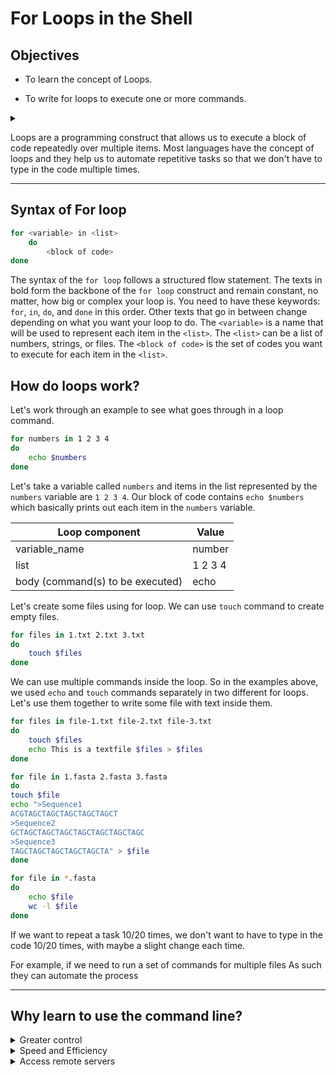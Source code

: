 # For Loops in the Shell

## Objectives

- To learn the concept of Loops.

  
- To write for loops to execute one or more commands.
<details>
  <summary></summary>

- To demonstrate the fundamentals and encourage you all to explore more.
</details>

Loops are a programming construct that allows us to execute a block of code repeatedly over multiple items. Most languages have the concept of loops and they help us to automate repetitive tasks so that we don't have to type in the code multiple times.

---
## Syntax of For loop

```bash
for <variable> in <list>
    do
        <block of code>
done
```

The syntax of the `for loop` follows a structured flow statement. The texts in bold form the backbone of the `for loop` construct and remain constant, no matter, how big or complex your loop is. You need to have these keywords: `for`, `in`, `do`, and `done` in this order. Other texts that go in between change depending on what you want your loop to do. The `<variable>` is a name that will be used to represent each item in the `<list>`. The `<list>` can be a list of numbers, strings, or files. The `<block of code>` is the set of codes you want to execute for each item in the `<list>`.


## How do loops work?
Let's work through an example to see what goes through in a loop command.

```bash
for numbers in 1 2 3 4
do
    echo $numbers
done
```

Let's take a variable called `numbers` and items in the list represented by the `numbers` variable are `1 2 3 4`. Our block of code contains `echo $numbers` which basically prints out each item in the `numbers` variable. 



|Loop component                    | Value  |
|----------------------------------|--------|
|variable_name                     | number |
|list                              | 1 2 3 4|
|body (command(s) to be executed)  | echo   |


Let's create some files using for loop. We can use `touch` command to create empty files.

```bash
for files in 1.txt 2.txt 3.txt 
do
    touch $files
done
```

We can use multiple commands inside the loop. So in the examples above, we used `echo` and `touch` commands separately in two different for loops. Let's use them together to write some file with text inside them.

```bash
for files in file-1.txt file-2.txt file-3.txt
do
    touch $files
    echo This is a textfile $files > $files
done
```


```bash
for file in 1.fasta 2.fasta 3.fasta
do
touch $file
echo ">Sequence1
ACGTAGCTAGCTAGCTAGCTAGCT
>Sequence2
GCTAGCTAGCTAGCTAGCTAGCTAGCTAGC
>Sequence3
TAGCTAGCTAGCTAGCTAGCTA" > $file
done
```

```bash
for file in *.fasta
do
    echo $file
    wc -l $file
done
```


If we want to repeat a task 10/20 times, we don't want to have to type in the code 10/20 times, with maybe a slight change each time.


For example, if we need to run a set of commands for multiple files As such they can automate the process

  
---

## Why learn to use the command line?

<details>
  <summary> Greater control</summary>

While the Graphical user interface (GUI) of an operating system (OS) offers a user-friendly and visually appealing experience, the command line provides a way to access the system's backend. This grants you the ability to perform tasks that may not be readily achievable through the GUI. For instance, when encountering computer issues, the command line can be a valuable tool for checking error logs and running diagnostic tools. It also allows you to manage permissions, and user access, and execute complex tasks that might only be possible via the command line.



</details>

<details>
  <summary> Speed and Efficiency</summary>
  
Despite its steep learning curve, the command line offers efficient and quick ways to navigate your system. For example, when dealing with hundreds or thousands of files that require processing through a pipeline, manually handling them through a GUI could take hours or even days. In contrast, the command line allows you to automate these repetitive tasks, reducing the likelihood of errors. You can also create aliases for frequently used commands to enhance speed and efficiency. This eliminates the need to switch back and forth between the mouse and keyboard, making command line work significantly more efficient in many respects.

</details>



<details>
  <summary> Access remote servers</summary>

When working with large datasets, such as high-throughput sequencing data, there are instances where your local PC may not have the processing capacity to handle the millions of sequencing reads effectively. In such situations, you often need to access high-performance computing clusters for enhanced computing power. This can be achieved through the command-line interface, allowing you to connect to remote servers and leverage their computational resources.
    
</details>






